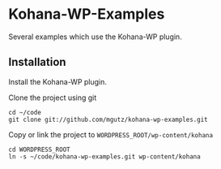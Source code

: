 # Kohana-WP-Examples

Several examples which use the Kohana-WP plugin.

## Installation

Install the Kohana-WP plugin.


Clone the project using git

    cd ~/code
    git clone git://github.com/mgutz/kohana-wp-examples.git
        
Copy or link the project to `WORDPRESS_ROOT/wp-content/kohana`

    cd WORDPRESS_ROOT
    ln -s ~/code/kohana-wp-examples.git wp-content/kohana

